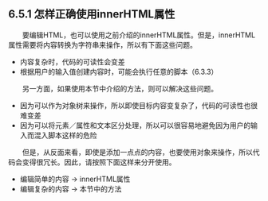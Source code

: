 ## 6.5.1 怎样正确使用innerHTML属性
&emsp;&emsp;要编辑HTML，也可以使用之前介绍的innerHTML属性。但是，innerHTML属性需要将内容转换为字符串来操作，所以有下面这些问题。
- 内容复杂时，代码的可读性会变差
- 根据用户的输入值创建内容时，可能会执行任意的脚本（6.3.3）

&emsp;&emsp;另一方面，如果使用本节中介绍的方法，则可以解决这些问题。
- 因为可以作为对象树来操作，所以即使目标内容变复杂了，代码的可读性也很难变差
- 因为可以将元素／属性和文本区分处理，所以可以很容易地避免因为用户的输入而混入脚本这样的危险

&emsp;&emsp;但是，从反面来看，即使是添加一点点的内容，也要使用对象来操作，所以代码会变得很冗长。因此，请按照下面这样来分开使用。
- 编辑简单的内容 → innerHTML属性
- 编辑复杂的内容 → 本节中的方法